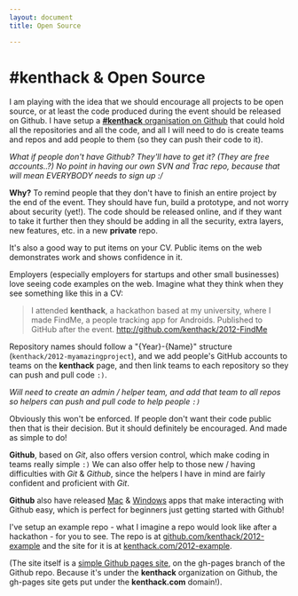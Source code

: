 ```yaml
---
layout: document
title: Open Source

---
```

# #kenthack & Open Source

I am playing with the idea that we should encourage all projects to be open source, or at least the code produced during the event should be released on Github. I have setup a [**#kenthack** organisation on Github][github] that could hold all the repositories and all the code, and all I will need to do is create teams and repos and add people to them (so they can push their code to it).

*What if people don't have Github? They'll have to get it? (They are free accounts..?) No point in having our own SVN and Trac repo, because that will mean EVERYBODY needs to sign up :/*

**Why?** To remind people that they don't have to finish an entire project by the end of the event. They should have fun, build a prototype, and not worry about security (yet!). The code should be released online, and if they want to take it further then they should be adding in all the security, extra layers, new features, etc. in a new **private** repo.

It's also a good way to put items on your CV. Public items on the web demonstrates work and shows confidence in it. 

Employers (especially employers for startups and other small businesses) love seeing code examples on the web. Imagine what they think when they see something like this in a CV:

> I attended **kenthack**, a hackathon based at my university, where I made FindMe, a people tracking app for Androids. Published to GitHub after the event.
> http://github.com/kenthack/2012-FindMe

Repository names should follow a "{Year}-{Name}" structure (`kenthack/2012-myamazingproject`), and we add people's GitHub accounts to teams on the **kenthack** page, and then link teams to each repository so they can push and pull code `:)`.

*Will need to create an admin / helper team, and add that team to all repos so helpers can push and pull code to help people `:)`*

Obviously this won't be enforced. If people don't want their code public then that is their decision. But it should definitely be encouraged. And made as simple to do!

**Github**, based on *Git*, also offers version control, which make coding in teams really simple `:)` We can also offer help to those new / having difficulties with *Git* & *Github*, since the helpers I have in mind are fairly confident and proficient with *Git*.

**Github** also have released [Mac](//mac.github.com) & [Windows](//windows.github.com) apps that make interacting with Github easy, which is perfect for beginners just getting started with Github!

I've setup an example repo - what I imagine a repo would look like after a hackathon - for you to see. The repo is at [github.com/kenthack/2012-example](//github.com/kenthack/2012-example) and the site for it is at [kenthack.com/2012-example](//kenthack.com/2012-example).

(The site itself is a [simple Github pages site](//pages.github.com), on the gh-pages branch of the Github repo. Because it's under the **kenthack** organization on Github, the gh-pages site gets put under the **kenthack.com** domain!).

[github]: http://github.com/kenthack